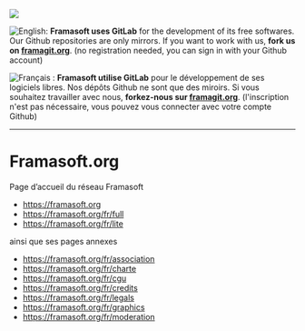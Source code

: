 [![](https://upload.wikimedia.org/wikipedia/commons/thumb/1/18/GitLab_Logo.svg/48px-GitLab_Logo.svg.png)](https://framagit.org)

![English:](https://upload.wikimedia.org/wikipedia/commons/thumb/a/ae/Flag_of_the_United_Kingdom.svg/20px-Flag_of_the_United_Kingdom.svg.png) **Framasoft uses GitLab** for the development of its free softwares. Our Github repositories are only mirrors.
If you want to work with us, **fork us on [framagit.org](https://framagit.org)**. (no registration needed, you can sign in with your Github account)

![Français :](https://upload.wikimedia.org/wikipedia/commons/thumb/c/c3/Flag_of_France.svg/20px-Flag_of_France.svg.png) **Framasoft utilise GitLab** pour le développement de ses logiciels libres. Nos dépôts Github ne sont que des miroirs.
Si vous souhaitez travailler avec nous, **forkez-nous sur [framagit.org](https://framagit.org)**. (l'inscription n'est pas nécessaire, vous pouvez vous connecter avec votre compte Github)
* * *

Framasoft.org
=======

Page d’accueil du réseau Framasoft

*  https://framasoft.org
*  https://framasoft.org/fr/full
*  https://framasoft.org/fr/lite

ainsi que ses pages annexes

*  https://framasoft.org/fr/association
*  https://framasoft.org/fr/charte
*  https://framasoft.org/fr/cgu
*  https://framasoft.org/fr/credits
*  https://framasoft.org/fr/legals
*  https://framasoft.org/fr/graphics
*  https://framasoft.org/fr/moderation
